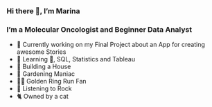 ### Hi there 👋, I’m Marina

### I’m a Molecular Oncologist and Beginner Data Analyst

- 🔭 Currently working on my Final Project about an App for creating awesome Stories
- 🌱 Learning :snake:, SQL,  Statistics and Tableau
- :house_with_garden: Building a House
- :evergreen_tree: Gardening Maniac
- :running_woman: Golden Ring Run Fan
- :metal: Listening to Rock
- :cat2: Owned by a cat
